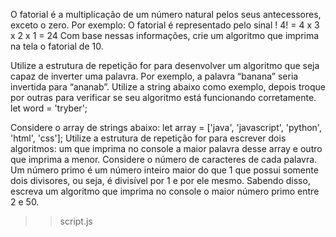O fatorial é a multiplicação de um número natural pelos seus antecessores, exceto o zero. Por exemplo:
O fatorial é representado pelo sinal !
4! = 4 x 3 x 2 x 1 = 24
Com base nessas informações, crie um algoritmo que imprima na tela o fatorial de 10.

Utilize a estrutura de repetição for para desenvolver um algoritmo que seja capaz de inverter uma palavra. Por exemplo, a palavra “banana” seria invertida para “ananab”. Utilize a string abaixo como exemplo, depois troque por outras para verificar se seu algoritmo está funcionando corretamente.
let word = 'tryber';


Considere o array de strings abaixo:
let array = ['java', 'javascript', 'python', 'html', 'css'];
Utilize a estrutura de repetição for para escrever dois algoritmos: um que imprima no console a maior palavra desse array e outro que imprima a menor. Considere o número de caracteres de cada palavra.
Um número primo é um número inteiro maior do que 1 que possui somente dois divisores, ou seja, é divisível por 1 e por ele mesmo. Sabendo disso, escreva um algoritmo que imprima no console o maior número primo entre 2 e 50.

>>script.js
